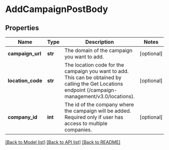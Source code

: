 # AddCampaignPostBody

## Properties
Name | Type | Description | Notes
------------ | ------------- | ------------- | -------------
**campaign_url** | **str** | The domain of the campaign you want to add. | [optional] 
**location_code** | **str** | The location code for the campaign you want to add. This can be obtained by calling the Get Locations endpoint (/campaign-management/v3.0/locations). | [optional] 
**company_id** | **int** | The id of the company where the campaign will be added. Required only if user has access to multiple companies. | [optional] 

[[Back to Model list]](../README.md#documentation-for-models) [[Back to API list]](../README.md#documentation-for-api-endpoints) [[Back to README]](../README.md)

